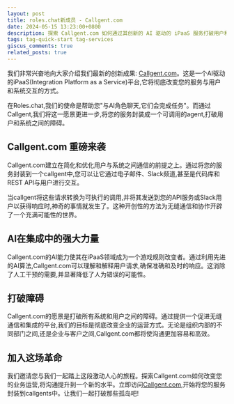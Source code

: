 ```yaml
---
layout: post
title: roles.chat新成员 - Callgent.com
date: 2024-05-15 13:23:00+0800
description: 探索 Callgent.com 如何通过其创新的 AI 驱动的 iPaaS 服务打破用户和系统之间的障碍。将您的服务封装到 callgent 中,彻底革新跨平台的通信方式。
tags: tag-quick-start tag-services
giscus_comments: true
related_posts: true
---
```


我们非常兴奋地向大家介绍我们最新的创新成果: [Callgent.com](https://callgent.com)。这是一个AI驱动的iPaaS(Integration Platform as a Service)平台,它将彻底改变您的服务与用户和系统交互的方式。

在Roles.chat,我们的使命是帮助您"与AI角色聊天,它们会完成任务"。而通过Callgent,我们将这一愿景更进一步,将您的服务封装成一个可调用的agent,打破用户和系统之间的障碍。

## Callgent.com 重磅来袭

Callgent.com建立在简化和优化用户与系统之间通信的前提之上。通过将您的服务封装到一个callgent中,您可以让它通过电子邮件、Slack频道,甚至是代码库和REST API与用户进行交互。 

当callgent将这些请求转换为可执行的调用,并将其发送到您的API服务或Slack用户以获得响应时,神奇的事情就发生了。这种开创性的方法为无缝通信和协作开辟了一个充满可能性的世界。

## AI在集成中的强大力量

Callgent.com的AI能力使其在iPaaS领域成为一个游戏规则改变者。通过利用先进的AI算法,Callgent.com可以理解和解释用户请求,确保准确和及时的响应。这消除了人工干预的需要,并显著降低了人为错误的可能性。

## 打破障碍

Callgent.com的愿景是打破所有系统和用户之间的障碍。通过提供一个促进无缝通信和集成的平台,我们的目标是彻底改变企业的运营方式。无论是组织内部的不同部门之间,还是企业与客户之间,Callgent.com都将使沟通更加容易和高效。

## 加入这场革命

我们邀请您与我们一起踏上这段激动人心的旅程。探索Callgent.com如何改变您的业务运营,将沟通提升到一个新的水平。立即访问[Callgent.com](https://callgent.com),开始将您的服务封装到callgents中。让我们一起打破那些孤岛吧!
